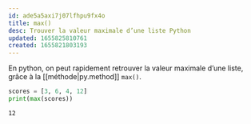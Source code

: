 ```yaml
---
id: ade5a5axi7j07lfhpu9fx4o
title: max()
desc: Trouver la valeur maximale d’une liste Python
updated: 1655825810761
created: 1655821803193
---
```


En python, on peut rapidement retrouver la valeur maximale d’une liste, grâce à la [[méthode|py.method]] `max()`.

```python
scores = [3, 6, 4, 12]
print(max(scores))
```

```shell
12
```